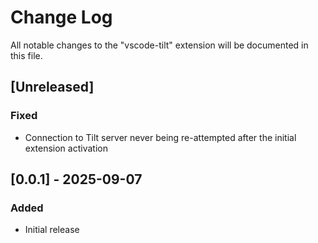 # Change Log

All notable changes to the "vscode-tilt" extension will be documented in this file.

<!-- Check [Keep a Changelog](http://keepachangelog.com/) for recommendations on how to structure this file. -->

## [Unreleased]

### Fixed

- Connection to Tilt server never being re-attempted after the initial extension activation

## [0.0.1] - 2025-09-07

### Added

- Initial release
